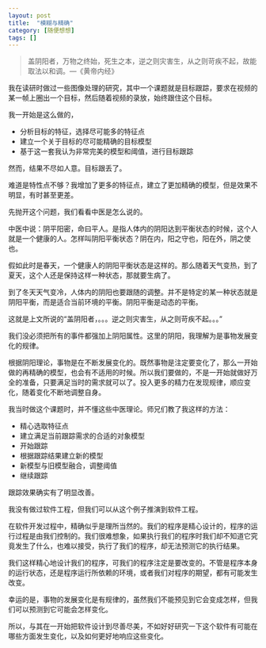 ```yaml
---
layout: post
title:  "模糊与精确"
category: [随便想想]
tags: []
---
```


> 盖阴阳者，万物之终始，死生之本，逆之则灾害生，从之则苛疾不起，故能取法以和调。—《黄帝内经》

我在读研时做过一些图像处理的研究，其中一个课题就是目标跟踪，要求在视频的某一帧上圈出一个目标，然后随着视频的录放，始终跟住这个目标。

我一开始是这么做的，

- 分析目标的特征，选择尽可能多的特征点
- 建立一个关于目标的尽可能精确的目标模型
- 基于这一套我认为非常完美的模型和阈值，进行目标跟踪

然而，结果不尽如人意。目标跟丢了。

难道是特性点不够？我增加了更多的特征点，建立了更加精确的模型，但是效果不明显，有时甚至更差。

先抛开这个问题，我们看看中医是怎么说的。

中医中说：阴平阳密，命曰平人。是指人体内的阴阳达到平衡状态的时候，这个人就是一个健康的人。怎样叫阴阳平衡状态？阴在内，阳之守也，阳在外，阴之使也。

假如此时是春天，一个健康人的阴阳平衡状态是这样的。那么随着天气变热，到了夏天，这个人还是保持这样一种状态，那就要生病了。

到了冬天天气变冷，人体内的阴阳也要跟随的调整。并不是特定的某一种状态就是阴阳平衡，而是适合当前环境的平衡。阴阳平衡是动态的平衡。

这就是上文所说的“盖阴阳者，。。。逆之则灾害生，从之则苛疾不起。。。”

我们没必须把所有的事件都强加上阴阳属性。这里的阴阳，我理解为是事物发展变化的规律。

根据阴阳理论，事物是在不断发展变化的。既然事物是注定要变化了，那么一开始做的再精确的模型，也会有不适用的时候。所以我们要做的，不是一开始就做好万全的准备，只要满足当时的需求就可以了。投入更多的精力在发现规律，顺应变化，随着变化不断地调整自身。

我当时做这个课题时，并不懂这些中医理论。师兄们教了我这样的方法：

- 精心选取特征点
- 建立满足当前跟踪需求的合适的对象模型
- 开始跟踪
- 根据跟踪结果建立新的模型
- 新模型与旧模型融合，调整阈值
- 继续跟踪

跟踪效果确实有了明显改善。

我没有做过软件工程，但我们可以从这个例子推演到软件工程。

在软件开发过程中，精确似乎是理所当然的。我们的程序是精心设计的，程序的运行过程是由我们控制的。我们很难想象，如果执行我们的程序时我们却不知道它究竟发生了什么，也难以接受，执行了我们的程序，却无法预测它的执行结果。

我们这样精心地设计我们的程序，可我们的程序注定是要改变的。不管是程序本身的运行状态，还是程序运行所依赖的环境，或者我们对程序的期望，都有可能发生改变。

幸运的是，事物的发展变化是有规律的，虽然我们不能预见到它会变成怎样，但我们可以预测到它可能会怎样变化。

所以，与其在一开始把软件设计到尽善尽美，不如好好研究一下这个软件有可能在哪些方面发生变化，以及如何更好地响应这些变化。